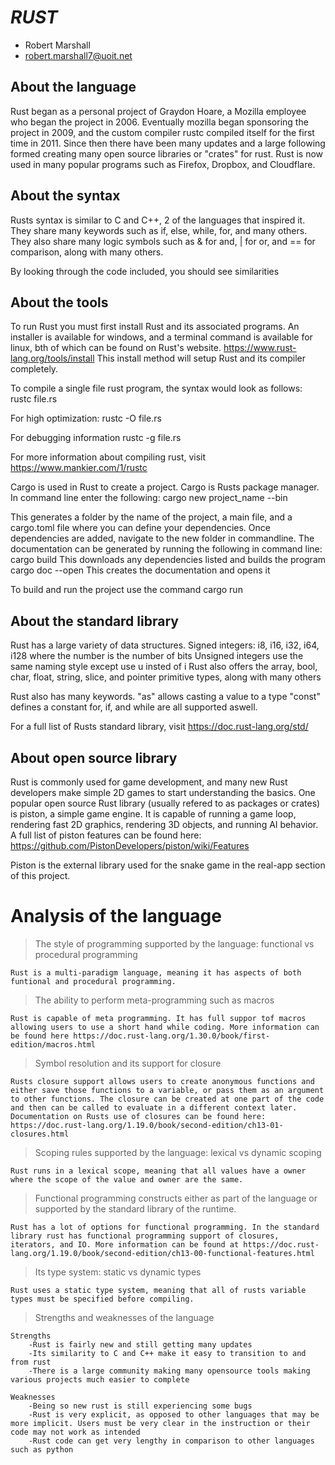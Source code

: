 # _RUST_

- Robert Marshall
- robert.marshall7@uoit.net

## About the language

Rust began as a personal project of Graydon Hoare, a Mozilla employee who began the project in 2006. Eventually mozilla began sponsoring the project in 2009, and the custom compiler rustc compiled itself for the first time in 2011. Since then there have been many updates and a large following formed creating many open source libraries or "crates" for rust. Rust is now used in many popular programs such as Firefox, Dropbox, and Cloudflare.

## About the syntax

Rusts syntax is similar to C and C++, 2 of the languages that inspired it. They share many keywords such as if, else, while, for, and many others. They also share many logic symbols such as & for and, | for or, and == for comparison, along with many others.

By looking through the code included, you should see similarities

## About the tools

To run Rust you must first install Rust and its associated programs. An installer is available for windows, and a terminal command is available for linux, bth of which can be found on Rust's website. https://www.rust-lang.org/tools/install
This install method will setup Rust and its compiler completely.

To compile a single file rust program, the syntax would look as follows:
	rustc file.rs

For high optimization:
	rustc -O file.rs

For debugging information
	rustc -g file.rs

For more information about compiling rust, visit https://www.mankier.com/1/rustc

Cargo is used in Rust to create a project. Cargo is Rusts package manager. In command line enter the following:
	cargo new project_name --bin

This generates a folder by the name of the project, a main file, and a cargo.toml file where you can define your dependencies.
Once dependencies are added, navigate to the new folder in commandline. The documentation can be generated by running the following in command line:
	cargo build
		This downloads any dependencies listed and builds the program
	cargo doc --open
		This creates the documentation and opens it

To build and run the project use the command
	cargo run

## About the standard library

Rust has a large variety of data structures. 
Signed integers: i8, i16, i32, i64, i128 where the number is the number of bits
Unsigned integers use the same naming style except use u insted of i
Rust also offers the array, bool, char, float, string, slice, and pointer primitive types, along with many others

Rust also has many keywords.
"as" allows casting a value to a type
"const" defines a constant
for, if, and while are all supported aswell.

For a full list of Rusts standard library, visit https://doc.rust-lang.org/std/

## About open source library

Rust is commonly used for game development, and many new Rust developers make simple 2D games to start understanding the basics.
One popular open source Rust library (usually refered to as packages or crates) is piston, a simple game engine. It is capable of running a game loop, rendering fast 2D graphics, rendering 3D objects, and running AI behavior. A full list of piston features can be found here: https://github.com/PistonDevelopers/piston/wiki/Features

Piston is the external library used for the snake game in the real-app section of this project. 

# Analysis of the language

>The style of programming supported by the language: functional vs procedural programming

	Rust is a multi-paradigm language, meaning it has aspects of both funtional and procedural programming.

>The ability to perform meta-programming such as macros

	Rust is capable of meta programming. It has full suppor tof macros allowing users to use a short hand while coding. More information can be found here https://doc.rust-lang.org/1.30.0/book/first-edition/macros.html

>Symbol resolution and its support for closure

	Rusts closure support allows users to create anonymous functions and either save those functions to a variable, or pass them as an argument to other functions. The closure can be created at one part of the code and then can be called to evaluate in a different context later. Documentation on Rusts use of closures can be found here:  https://doc.rust-lang.org/1.19.0/book/second-edition/ch13-01-closures.html

>Scoping rules supported by the language: lexical vs dynamic scoping

	Rust runs in a lexical scope, meaning that all values have a owner where the scope of the value and owner are the same.

>Functional programming constructs either as part of the language or supported by the standard library of the runtime.

	Rust has a lot of options for functional programming. In the standard library rust has functional programming support of closures, iterators, and IO. More information can be found at https://doc.rust-lang.org/1.19.0/book/second-edition/ch13-00-functional-features.html

>Its type system: static vs dynamic types

	Rust uses a static type system, meaning that all of rusts variable types must be specified before compiling.

>Strengths and weaknesses of the language

	Strengths
		-Rust is fairly new and still getting many updates
		-Its similarity to C and C++ make it easy to transition to and from rust
		-There is a large community making many opensource tools making various projects much easier to complete

	Weaknesses
		-Being so new rust is still experiencing some bugs
		-Rust is very explicit, as opposed to other languages that may be more implicit. Users must be very clear in the instruction or their code may not work as intended
		-Rust code can get very lengthy in comparison to other languages such as python
